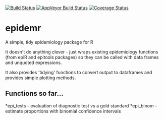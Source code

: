 [![Build Status](https://travis-ci.org/ianhandel/epidemr.svg?branch=master)](https://travis-ci.org/ianhandel/epidemr)
[![AppVeyor Build Status](https://ci.appveyor.com/api/projects/status/github/ianhandel/epidemr?branch=master&svg=true)](https://ci.appveyor.com/project/ianhandel/epidemr)
[![Coverage Status](https://img.shields.io/codecov/c/github/ianhandel/epidemr/master.svg)](https://codecov.io/github/ianhandel/epidemr?branch=master)

# epidemr
A simple, tidy epidemiology package for R

It doesn't do anything clever - just wraps existing epidemiology functions (from epiR and epitools packages) so they can be called with data frames and unquoted expressions.

It also provides 'tidying' functions to convert output to dataframes and provides simple plotting methods.

## Functions so far...
 *epi_tests - evaluation of diagnostic test vs a gold standard
 *epi_binom - estimate proportions with binomial confidence intervals 
